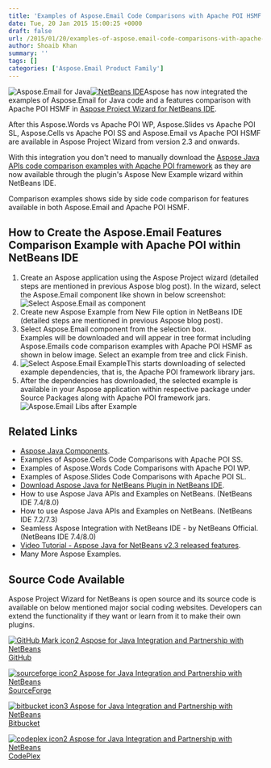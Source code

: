 ```yaml
---
title: 'Examples of Aspose.Email Code Comparisons with Apache POI HSMF - Now Available in NetBeans IDE'
date: Tue, 20 Jan 2015 15:00:25 +0000
draft: false
url: /2015/01/20/examples-of-aspose.email-code-comparisons-with-apache-poi-hsmf-now-available-in-netbeans-ide/
author: Shoaib Khan
summary: ''
tags: []
categories: ['Aspose.Email Product Family']
---
```


[](https://blog.aspose.com/wp-content/uploads/sites/2/2014/06/aspose_slides-for-java.png)![][1][![][2]](https://blog.aspose.com/wp-content/uploads/sites/2/2014/11/netbeans-logox801.png)Aspose has now integrated the examples of Aspose.Email for Java code and a features comparison with Apache POI HSMF in [Aspose Project Wizard for NetBeans IDE][3].

After this Aspose.Words vs Apache POI WP, Aspose.Slides vs Apache POI SL, Aspose.Cells vs Apache POI SS and Aspose.Email vs Apache POI HSMF are available in Aspose Project Wizard from version 2.3 and onwards.

With this integration you don't need to manually download the [Aspose Java APIs code comparison examples with Apache POI framework][4] as they are now available through the plugin's Aspose New Example wizard within NetBeans IDE.

Comparison examples shows side by side code comparison for features available in both Aspose.Email and Apache POI HSMF.

## How to Create the Aspose.Email Features Comparison Example with Apache POI within NetBeans IDE

1.  Create an Aspose application using the Aspose Project wizard (detailed steps are mentioned in previous Aspose blog post). In the wizard, select the Aspose.Email component like shown in below screenshot:![](https://blog.aspose.com/wp-content/uploads/sites/2/2015/01/Aspose.Email-Component-Selected-s.png "Select Aspose.Email as component")
2.  Create new Aspose Example from New File option in NetBeans IDE (detailed steps are mentioned in previous Aspose blog post).
3.  Select Aspose.Email component from the selection box.  
    Examples will be downloaded and will appear in tree format including Aspose.Emails code comparison examples with Apache POI HSMF as shown in below image. Select an example from tree and click Finish.
4.  ![](https://blog.aspose.com/wp-content/uploads/sites/2/2015/01/Aspose.Email-Example-Selected-s.png "Select Aspose.Email Example")This starts downloading of selected example dependencies, that is, the Apache POI framework library jars.
5.  After the dependencies has downloaded, the selected example is available in your Aspose application within respective package under Source Packages along with Apache POI framework jars.![](https://blog.aspose.com/wp-content/uploads/sites/2/2015/01/Aspose.Email-Libs-after-Example-m.png "Aspose.Email Libs after Example")

## Related Links

*   [Aspose Java Components][5].
*   Examples of Aspose.Cells Code Comparisons with Apache POI SS.
*   Examples of Aspose.Words Code Comparisons with Apache POI WP.
*   Examples of Aspose.Slides Code Comparisons with Apache POI SL.
*   [Download Aspose Java for NetBeans Plugin in NetBeans IDE][6].
*   How to use Aspose Java APIs and Examples on NetBeans. (NetBeans IDE 7.4/8.0)
*   How to use Aspose Java APIs and Examples on NetBeans. (NetBeans IDE 7.2/7.3)
*   Seamless Aspose Integration with NetBeans IDE - by NetBeans Official.(NetBeans IDE 7.4/8.0)
*   [Video Tutorial - Aspose Java for NetBeans v2.3 released features][7].
*   Many More Aspose Examples.

## Source Code Available

Aspose Project Wizard for NetBeans is open source and its source code is available on below mentioned major social coding websites. Developers can extend the functionality if they want or learn from it to make their own plugins.

[![GitHub Mark icon2 Aspose for Java Integration and Partnership with NetBeans][8]](https://github.com/asposemarketplace/Aspose_for_NetBeans) [GitHub][9]

[![sourceforge icon2 Aspose for Java Integration and Partnership with NetBeans][10]](https://sourceforge.net/projects/asposenetbeans) [SourceForge][11]

[![bitbucket icon3 Aspose for Java Integration and Partnership with NetBeans][12]](https://bitbucket.org/asposemarketplace/aspose-for-netbeans) [Bitbucket][13]

[![codeplex icon2 Aspose for Java Integration and Partnership with NetBeans][14]](https://netbeans.apache.org/) [CodePlex][15]




[1]: https://blog.aspose.com/wp-content/uploads/sites/2/2015/01/aspose_email-for-java1.png "Aspose.Email for Java"
[2]: https://blog.aspose.com/wp-content/uploads/sites/2/2014/11/netbeans-logox801.png "NetBeans IDE"
[3]: https://downloads.aspose.com/
[4]: https://docs.aspose.com/
[5]: http://www.aspose.com/java/total-component.aspx
[6]: https://downloads.aspose.com/
[7]: http://youtu.be/5JZNFv6tDq0
[8]: https://blog.aspose.com/wp-content/uploads/sites/2/2013/12/GitHub-Mark-icon2.png "GitHub-Mark-icon"
[9]: https://github.com/asposemarketplace/Aspose_for_NetBeans "GitHub"
[10]: https://blog.aspose.com/wp-content/uploads/sites/2/2013/12/sourceforge-icon2.png "sourceforge-icon"
[11]: https://sourceforge.net/projects/asposenetbeans "SourceForge"
[12]: https://blog.aspose.com/wp-content/uploads/sites/2/2013/12/bitbucket-icon3.png "bitbucket-icon"
[13]: https://bitbucket.org/asposemarketplace/aspose-for-netbeans
[14]: https://blog.aspose.com/wp-content/uploads/sites/2/2013/12/codeplex-icon2.png "codeplex-icon"
[15]: https://netbeans.apache.org/




